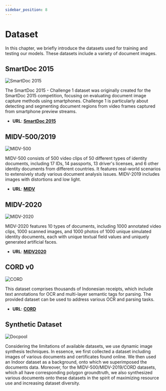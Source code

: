 ```yaml
---
sidebar_position: 8
---
```


# Dataset

In this chapter, we briefly introduce the datasets used for training and testing our models. These datasets include a variety of document images.

## SmartDoc 2015

![SmartDoc 2015](./resources/smartdoc_test_img.jpg)

The SmartDoc 2015 - Challenge 1 dataset was originally created for the SmartDoc 2015 competition, focusing on evaluating document image capture methods using smartphones. Challenge 1 is particularly about detecting and segmenting document regions from video frames captured from smartphone preview streams.

- **URL**: [**SmartDoc 2015**](https://github.com/jchazalon/smartdoc15-ch1-dataset)

## MIDV-500/2019

![MIDV-500](./resources/midv500_test_img.jpg)

MIDV-500 consists of 500 video clips of 50 different types of identity documents, including 17 IDs, 14 passports, 13 driver's licenses, and 6 other identity documents from different countries. It features real-world scenarios to extensively study various document analysis issues. MIDV-2019 includes images with distortions and low light.

- **URL**: [**MIDV**](https://github.com/fcakyon/midv500)

## MIDV-2020

![MIDV-2020](./resources/midv2020_test_img.jpg)

MIDV-2020 features 10 types of documents, including 1000 annotated video clips, 1000 scanned images, and 1000 photos of 1000 unique simulated identity documents, each with unique textual field values and uniquely generated artificial faces.

- **URL**: [**MIDV2020**](http://l3i-share.univ-lr.fr/MIDV2020/midv2020.html)

## CORD v0

![CORD](./resources/cordv0_test_img.jpg)

This dataset comprises thousands of Indonesian receipts, which include text annotations for OCR and multi-layer semantic tags for parsing. The provided dataset can be used to address various OCR and parsing tasks.

- **URL**: [**CORD**](https://github.com/clovaai/cord)

## Synthetic Dataset

![Docpool](./resources/synth_test_img.jpg)

Considering the limitations of available datasets, we use dynamic image synthesis techniques. In essence, we first collected a dataset including images of various documents and certificates found online. We then used an Indoor dataset as a background, onto which we superimposed the documents data. Moreover, for the MIDV-500/MIDV-2019/CORD datasets, which all have corresponding polygon groundtruth, we also synthesized various documents onto these datasets in the spirit of maximizing resource use and increasing dataset diversity.

